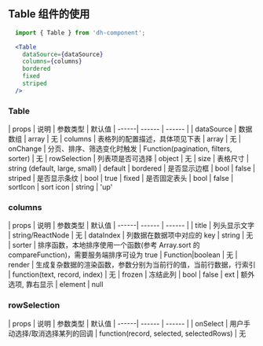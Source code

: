 ## Table 组件的使用

```jsx
  import { Table } from 'dh-component';

  <Table 
    dataSource={dataSource}
    columns={columns}
    bordered
    fixed
    striped
  />
```

### Table

| props | 说明 | 参数类型 | 默认值
| ------| ------ | ------ |
| dataSource | 数据数组 | array | 无
| columns | 表格列的配置描述，具体项见下表 | array | 无
| onChange | 分页、排序、筛选变化时触发 | Function(pagination, filters, sorter) | 无
| rowSelection | 列表项是否可选择 | object | 无
| size | 表格尺寸 | string (default, large, small) | default
| bordered | 是否显示边框 | bool | false
| striped | 是否显示条纹 | bool | true
| fixed | 是否固定表头 | bool | false
| sortIcon | sort icon | string | 'up'


### columns

| props | 说明 | 参数类型 | 默认值
| ------| ------ | ------ |
| title | 列头显示文字 | string/ReactNode | 无
| dataIndex | 列数据在数据项中对应的 key | string | 无
| sorter | 排序函数，本地排序使用一个函数(参考 Array.sort 的 compareFunction)，需要服务端排序可设为 true | Function\|boolean | 无
| render | 生成复杂数据的渲染函数，参数分别为当前行的值，当前行数据，行索引 | function(text, record, index) | 无
| frozen | 冻结此列 | bool | false
| ext | 额外选项, 靠右显示 | element | null


### rowSelection

| props | 说明 | 参数类型 | 默认值
| ------| ------ | ------ |
| onSelect | 用户手动选择/取消选择某列的回调 | function(record, selected, selectedRows) | 无
